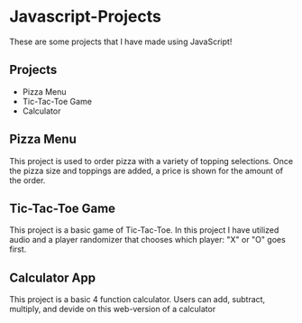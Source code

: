 # Javascript-Projects

These are some projects that I have made using JavaScript!

## Projects

- Pizza Menu
- Tic-Tac-Toe Game
- Calculator

## Pizza Menu

This project is used to order pizza with a variety of topping selections. Once the pizza size and toppings are added, a price is shown for the amount of the order.

## Tic-Tac-Toe Game

This project is a basic game of Tic-Tac-Toe. In this project I have utilized audio and a player randomizer that chooses which player: "X" or "O" goes first.

## Calculator App

This project is a basic 4 function calculator. Users can add, subtract, multiply, and devide on this web-version of a calculator